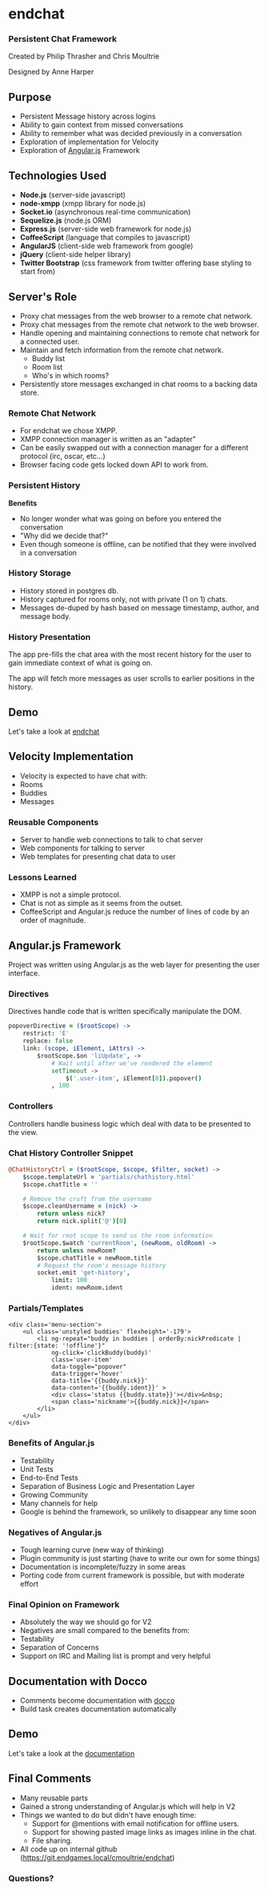 # endchat #

### Persistent Chat Framework ###

Created by Philip Thrasher and Chris Moultrie

Designed by Anne Harper


## Purpose ##

*  Persistent Message history across logins
  *  Ability to gain context from missed conversations
  *  Ability to remember what was decided previously in a conversation
*  Exploration of implementation for Velocity
*  Exploration of [Angular.js](http://angularjs.org) Framework



## Technologies Used ##

*  **Node.js** (server-side javascript)
*  **node-xmpp** (xmpp library for node.js)
*  **Socket.io** (asynchronous real-time communication)
*  **Sequelize.js** (node.js ORM)
*  **Express.js** (server-side web framework for node.js)
*  **CoffeeScript** (language that compiles to javascript)
*  **AngularJS** (client-side web framework from google)
*  **jQuery** (client-side helper library)
*  **Twitter Bootstrap** (css framework from twitter offering base styling to start
  from)



## Server's Role ##

*  Proxy chat messages from the web browser to a remote chat network.
*  Proxy chat messages from the remote chat network to the web browser.
*  Handle opening and maintaining connections to remote chat network for a
   connected user.
*  Maintain and fetch information from the remote chat network.
   *  Buddy list
   *  Room list
   *  Who's in which rooms?
*  Persistently store messages exchanged in chat rooms to a backing data store.


### Remote Chat Network ###

*  For endchat we chose XMPP.
*  XMPP connection manager is written as an "adapter"
  *  Can be easily swapped out with a connection manager for a different
     protocol (irc, oscar, etc...)
  *  Browser facing code gets locked down API to work from.


### Persistent History ###

**Benefits**

*  No longer wonder what was going on before you entered the conversation
*  "Why did we decide that?"
*  Even though someone is offline, can be notified that they were involved in a
   conversation


### History Storage ###

* History stored in postgres db.
* History captured for rooms only, not with private (1 on 1) chats.
* Messages de-duped by hash based on message timestamp, author, and message
  body.


### History Presentation ###

The app pre-fills the chat area with the most recent history for the user to
gain immediate context of what is going on.

The app will fetch more messages as user scrolls to earlier positions in the
history.



## Demo ##

Let's take a look at <a href="/#login" target="_blank">endchat</a>



## Velocity Implementation ##

*  Velocity is expected to have chat with:
  *  Rooms
  *  Buddies
  *  Messages


### Reusable Components ###

*  Server to handle web connections to talk to chat server
*  Web components for talking to server
*  Web templates for presenting chat data to user


### Lessons Learned ###

* XMPP is not a simple protocol.
* Chat is not as simple as it seems from the outset.
* CoffeeScript and Angular.js reduce the number of lines of code by an order of
  magnitude.



## Angular.js Framework ##

Project was written using Angular.js as the web layer for presenting the user
interface.


### Directives ###

Directives handle code that is written specifically manipulate the DOM.

```coffeescript
popoverDirective = ($rootScope) ->
    restrict: 'E'
    replace: false 
    link: (scope, iElement, iAttrs) ->
        $rootScope.$on 'liUpdate', ->
            # Wait until after we've rendered the element
            setTimeout ->
                $('.user-item', iElement[0]).popover()
            , 100
```


### Controllers ###

Controllers handle business logic which deal with data to be presented to the
view.


### Chat History Controller Snippet ###

```coffeescript
@ChatHistoryCtrl = ($rootScope, $scope, $filter, socket) ->
    $scope.templateUrl = 'partials/chathistory.html'
    $scope.chatTitle = ''

    # Remove the cruft from the username
    $scope.cleanUsername = (nick) ->
        return unless nick?
        return nick.split('@')[0]

    # Wait for root scope to send us the room information
    $rootScope.$watch 'currentRoom', (newRoom, oldRoom) ->
        return unless newRoom?
        $scope.chatTitle = newRoom.title
        # Request the room's message history
        socket.emit 'get-history',
            limit: 100
            ident: newRoom.ident
```


### Partials/Templates ###

    <div class='menu-section'>
        <ul class='unstyled buddies' flexheight='-179'>
            <li ng-repeat="buddy in buddies | orderBy:nickPredicate | filter:{state: '!offline'}"
                ng-click='clickBuddy(buddy)'
                class='user-item'
                data-toggle="popover"
                data-trigger='hover'
                data-title='{{buddy.nick}}'
                data-content='{{buddy.ident}}' >
                <div class='status {{buddy.state}}'></div>&nbsp;
                <span class='nickname'>{{buddy.nick}}</span>
            </li>
        </ul>
    </div>



### Benefits of Angular.js ###

*  Testability
  *  Unit Tests
  *  End-to-End Tests
*  Separation of Business Logic and Presentation Layer
*  Growing Community
*  Many channels for help
*  Google is behind the framework, so unlikely to disappear any time soon


### Negatives of Angular.js ###

*  Tough learning curve (new way of thinking)
*  Plugin community is just starting (have to write our own for some things)
*  Documentation is incomplete/fuzzy in some areas
*  Porting code from current framework is possible, but with moderate effort


### Final Opinion on Framework ###

*  Absolutely the way we should go for V2
*  Negatives are small compared to the benefits from:
  *  Testability
  *  Separation of Concerns
*  Support on IRC and Mailing list is prompt and very helpful



## Documentation with Docco ##

*  Comments become documentation with [docco](http://jashkenas.github.io/docco/)
*  Build task creates documentation automatically


## Demo ##

Let's take a look at the <a href="/docs/app.html" target="_blank">documentation</a>



## Final Comments ##

*  Many reusable parts
*  Gained a strong understanding of Angular.js which will help in V2
*  Things we wanted to do but didn't have enough time:
   *  Support for @mentions with email notification for offline users.
   *  Support for showing pasted image links as images inline in the chat.
   *  File sharing.
*  All code up on internal github (https://git.endgames.local/cmoultrie/endchat)



### Questions? ###
